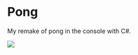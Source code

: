 Pong
====

My remake of pong in the console with C#.

![](https://raw.github.com/BenLorantfy/pong/master/screenshots/screenshot.png)
